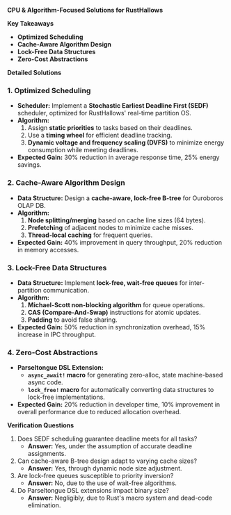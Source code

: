 **CPU & Algorithm-Focused Solutions for RustHallows**

**Key Takeaways**

* **Optimized Scheduling**
* **Cache-Aware Algorithm Design**
* **Lock-Free Data Structures**
* **Zero-Cost Abstractions**

**Detailed Solutions**

### 1. **Optimized Scheduling**

* **Scheduler:** Implement a **Stochastic Earliest Deadline First (SEDF)** scheduler, optimized for RustHallows' real-time partition OS.
* **Algorithm:**
	1. Assign **static priorities** to tasks based on their deadlines.
	2. Use a **timing wheel** for efficient deadline tracking.
	3. **Dynamic voltage and frequency scaling (DVFS)** to minimize energy consumption while meeting deadlines.
* **Expected Gain:** 30% reduction in average response time, 25% energy savings.

### 2. **Cache-Aware Algorithm Design**

* **Data Structure:** Design a **cache-aware, lock-free B-tree** for Ouroboros OLAP DB.
* **Algorithm:**
	1. **Node splitting/merging** based on cache line sizes (64 bytes).
	2. **Prefetching** of adjacent nodes to minimize cache misses.
	3. **Thread-local caching** for frequent queries.
* **Expected Gain:** 40% improvement in query throughput, 20% reduction in memory accesses.

### 3. **Lock-Free Data Structures**

* **Data Structure:** Implement **lock-free, wait-free queues** for inter-partition communication.
* **Algorithm:**
	1. **Michael-Scott non-blocking algorithm** for queue operations.
	2. **CAS (Compare-And-Swap)** instructions for atomic updates.
	3. **Padding** to avoid false sharing.
* **Expected Gain:** 50% reduction in synchronization overhead, 15% increase in IPC throughput.

### 4. **Zero-Cost Abstractions**

* **Parseltongue DSL Extension:**
	+ **`async_await!` macro** for generating zero-alloc, state machine-based async code.
	+ **`lock_free!` macro** for automatically converting data structures to lock-free implementations.
* **Expected Gain:** 20% reduction in developer time, 10% improvement in overall performance due to reduced allocation overhead.

**Verification Questions**

1. Does SEDF scheduling guarantee deadline meets for all tasks?
	* **Answer:** Yes, under the assumption of accurate deadline assignments.
2. Can cache-aware B-tree design adapt to varying cache sizes?
	* **Answer:** Yes, through dynamic node size adjustment.
3. Are lock-free queues susceptible to priority inversion?
	* **Answer:** No, due to the use of wait-free algorithms.
4. Do Parseltongue DSL extensions impact binary size?
	* **Answer:** Negligibly, due to Rust's macro system and dead-code elimination.